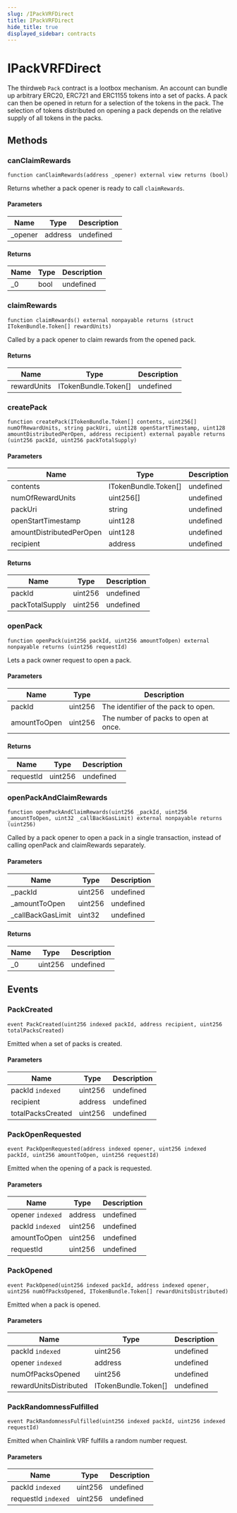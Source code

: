 ```yaml
---
slug: /IPackVRFDirect
title: IPackVRFDirect
hide_title: true
displayed_sidebar: contracts
---
```

# IPackVRFDirect





The thirdweb `Pack` contract is a lootbox mechanism. An account can bundle up arbitrary ERC20, ERC721 and ERC1155 tokens into  a set of packs. A pack can then be opened in return for a selection of the tokens in the pack. The selection of tokens distributed  on opening a pack depends on the relative supply of all tokens in the packs.



## Methods

### canClaimRewards

```solidity
function canClaimRewards(address _opener) external view returns (bool)
```

Returns whether a pack opener is ready to call `claimRewards`.



#### Parameters

| Name | Type | Description |
|---|---|---|
| _opener | address | undefined |

#### Returns

| Name | Type | Description |
|---|---|---|
| _0 | bool | undefined |

### claimRewards

```solidity
function claimRewards() external nonpayable returns (struct ITokenBundle.Token[] rewardUnits)
```

Called by a pack opener to claim rewards from the opened pack.




#### Returns

| Name | Type | Description |
|---|---|---|
| rewardUnits | ITokenBundle.Token[] | undefined |

### createPack

```solidity
function createPack(ITokenBundle.Token[] contents, uint256[] numOfRewardUnits, string packUri, uint128 openStartTimestamp, uint128 amountDistributedPerOpen, address recipient) external payable returns (uint256 packId, uint256 packTotalSupply)
```





#### Parameters

| Name | Type | Description |
|---|---|---|
| contents | ITokenBundle.Token[] | undefined |
| numOfRewardUnits | uint256[] | undefined |
| packUri | string | undefined |
| openStartTimestamp | uint128 | undefined |
| amountDistributedPerOpen | uint128 | undefined |
| recipient | address | undefined |

#### Returns

| Name | Type | Description |
|---|---|---|
| packId | uint256 | undefined |
| packTotalSupply | uint256 | undefined |

### openPack

```solidity
function openPack(uint256 packId, uint256 amountToOpen) external nonpayable returns (uint256 requestId)
```

Lets a pack owner request to open a pack.



#### Parameters

| Name | Type | Description |
|---|---|---|
| packId | uint256 | The identifier of the pack to open. |
| amountToOpen | uint256 | The number of packs to open at once. |

#### Returns

| Name | Type | Description |
|---|---|---|
| requestId | uint256 | undefined |

### openPackAndClaimRewards

```solidity
function openPackAndClaimRewards(uint256 _packId, uint256 _amountToOpen, uint32 _callBackGasLimit) external nonpayable returns (uint256)
```

Called by a pack opener to open a pack in a single transaction, instead of calling openPack and claimRewards separately.



#### Parameters

| Name | Type | Description |
|---|---|---|
| _packId | uint256 | undefined |
| _amountToOpen | uint256 | undefined |
| _callBackGasLimit | uint32 | undefined |

#### Returns

| Name | Type | Description |
|---|---|---|
| _0 | uint256 | undefined |



## Events

### PackCreated

```solidity
event PackCreated(uint256 indexed packId, address recipient, uint256 totalPacksCreated)
```

Emitted when a set of packs is created.



#### Parameters

| Name | Type | Description |
|---|---|---|
| packId `indexed` | uint256 | undefined |
| recipient  | address | undefined |
| totalPacksCreated  | uint256 | undefined |

### PackOpenRequested

```solidity
event PackOpenRequested(address indexed opener, uint256 indexed packId, uint256 amountToOpen, uint256 requestId)
```

Emitted when the opening of a pack is requested.



#### Parameters

| Name | Type | Description |
|---|---|---|
| opener `indexed` | address | undefined |
| packId `indexed` | uint256 | undefined |
| amountToOpen  | uint256 | undefined |
| requestId  | uint256 | undefined |

### PackOpened

```solidity
event PackOpened(uint256 indexed packId, address indexed opener, uint256 numOfPacksOpened, ITokenBundle.Token[] rewardUnitsDistributed)
```

Emitted when a pack is opened.



#### Parameters

| Name | Type | Description |
|---|---|---|
| packId `indexed` | uint256 | undefined |
| opener `indexed` | address | undefined |
| numOfPacksOpened  | uint256 | undefined |
| rewardUnitsDistributed  | ITokenBundle.Token[] | undefined |

### PackRandomnessFulfilled

```solidity
event PackRandomnessFulfilled(uint256 indexed packId, uint256 indexed requestId)
```

Emitted when Chainlink VRF fulfills a random number request.



#### Parameters

| Name | Type | Description |
|---|---|---|
| packId `indexed` | uint256 | undefined |
| requestId `indexed` | uint256 | undefined |


